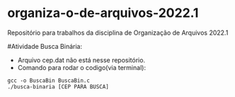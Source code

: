 # organiza-o-de-arquivos-2022.1
Repositório para trabalhos da disciplina de Organização de Arquivos 2022.1

#Atividade Busca Binária:
* Arquivo cep.dat não está nesse repositório.
* Comando para rodar o codigo(via terminal):
````
gcc -o BuscaBin BuscaBin.c
./busca-binaria [CEP PARA BUSCA]
````
